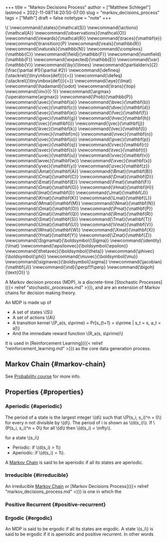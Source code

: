 +++
title = "Markov Decisions Process"
author = ["Matthew Schlegel"]
lastmod = 2022-11-08T14:20:50-07:00
slug = "markov_decisions_process"
tags = ["Math"]
draft = false
notetype = "note"
+++

\\( \newcommand{\states}{\mathcal{S}}
\newcommand{\actions}{\mathcal{A}}
\newcommand{\observations}{\mathcal{O}}
\newcommand{\rewards}{\mathcal{R}}
\newcommand{\traces}{\mathbf{e}}
\newcommand{\transition}{P}
\newcommand{\reals}{\mathbb{R}}
\newcommand{\naturals}{\mathbb{N}}
\newcommand{\complexs}{\mathbb{C}}
\newcommand{\field}{\mathbb{F}}
\newcommand{\numfield}{\mathbb{F}}
\newcommand{\expected}{\mathbb{E}}
\newcommand{\var}{\mathbb{V}}
\newcommand{\by}{\times}
\newcommand{\partialderiv}[2]{\frac{\partial #1}{\partial #2}}
\newcommand{\defineq}{\stackrel{{\tiny\mbox{def}}}{=}}
\newcommand{\defeq}{\stackrel{{\tiny\mbox{def}}}{=}}
\newcommand{\eye}{\Imat}
\newcommand{\hadamard}{\odot}
\newcommand{\trans}{\top}
\newcommand{\inv}{{-1}}
\newcommand{\argmax}{\operatorname{argmax}}
\newcommand{\Prob}{\mathbb{P}}
\newcommand{\avec}{\mathbf{a}}
\newcommand{\bvec}{\mathbf{b}}
\newcommand{\cvec}{\mathbf{c}}
\newcommand{\dvec}{\mathbf{d}}
\newcommand{\evec}{\mathbf{e}}
\newcommand{\fvec}{\mathbf{f}}
\newcommand{\gvec}{\mathbf{g}}
\newcommand{\hvec}{\mathbf{h}}
\newcommand{\ivec}{\mathbf{i}}
\newcommand{\jvec}{\mathbf{j}}
\newcommand{\kvec}{\mathbf{k}}
\newcommand{\lvec}{\mathbf{l}}
\newcommand{\mvec}{\mathbf{m}}
\newcommand{\nvec}{\mathbf{n}}
\newcommand{\ovec}{\mathbf{o}}
\newcommand{\pvec}{\mathbf{p}}
\newcommand{\qvec}{\mathbf{q}}
\newcommand{\rvec}{\mathbf{r}}
\newcommand{\svec}{\mathbf{s}}
\newcommand{\tvec}{\mathbf{t}}
\newcommand{\uvec}{\mathbf{u}}
\newcommand{\vvec}{\mathbf{v}}
\newcommand{\wvec}{\mathbf{w}}
\newcommand{\xvec}{\mathbf{x}}
\newcommand{\yvec}{\mathbf{y}}
\newcommand{\zvec}{\mathbf{z}}
\newcommand{\Amat}{\mathbf{A}}
\newcommand{\Bmat}{\mathbf{B}}
\newcommand{\Cmat}{\mathbf{C}}
\newcommand{\Dmat}{\mathbf{D}}
\newcommand{\Emat}{\mathbf{E}}
\newcommand{\Fmat}{\mathbf{F}}
\newcommand{\Gmat}{\mathbf{G}}
\newcommand{\Hmat}{\mathbf{H}}
\newcommand{\Imat}{\mathbf{I}}
\newcommand{\Jmat}{\mathbf{J}}
\newcommand{\Kmat}{\mathbf{K}}
\newcommand{\Lmat}{\mathbf{L}}
\newcommand{\Mmat}{\mathbf{M}}
\newcommand{\Nmat}{\mathbf{N}}
\newcommand{\Omat}{\mathbf{O}}
\newcommand{\Pmat}{\mathbf{P}}
\newcommand{\Qmat}{\mathbf{Q}}
\newcommand{\Rmat}{\mathbf{R}}
\newcommand{\Smat}{\mathbf{S}}
\newcommand{\Tmat}{\mathbf{T}}
\newcommand{\Umat}{\mathbf{U}}
\newcommand{\Vmat}{\mathbf{V}}
\newcommand{\Wmat}{\mathbf{W}}
\newcommand{\Xmat}{\mathbf{X}}
\newcommand{\Ymat}{\mathbf{Y}}
\newcommand{\Zmat}{\mathbf{Z}}
\newcommand{\Sigmamat}{\boldsymbol{\Sigma}}
\newcommand{\identity}{\Imat}
\newcommand{\epsilonvec}{\boldsymbol{\epsilon}}
\newcommand{\thetavec}{\boldsymbol{\theta}}
\newcommand{\phivec}{\boldsymbol{\phi}}
\newcommand{\muvec}{\boldsymbol{\mu}}
\newcommand{\sigmavec}{\boldsymbol{\sigma}}
\newcommand{\jacobian}{\mathbf{J}}
\newcommand{\ind}{\perp\!\!\!\!\perp}
\newcommand{\bigoh}{\text{O}}
\\)

A Markov decision process (MDP), is a discrete-time [Stochastic Processes]({{< relref "stochastic_processes.md" >}}), and are an extension of Markov chains for decision making theory.

An MDP is made up of

-   A set of states \\(S\\)
-   A set of actions \\(A\\)
-   A transition kernel \\(P\_a(s, s\prime) = Pr[s\_{t+1} = s\prime | s\_t = s, a\_t = a]\\)
-   And the immediate reward function \\(R\_a(s, s\prime)\\)

It is used in [Reinforcement Learning]({{< relref "reinforcement_learning.md" >}}) as the core data generation process.


## Markov Chain {#markov-chain}

See [Probability course](https://www.probabilitycourse.com/chapter11/11_2_1_introduction.php) for more info.


## Properties {#properties}


### Aperiodic {#aperiodic}

The period of a state is the largest integer \\(d\\) such that \\(P(s\_i, s\_i)^n = 0\\) for every n not divisible by \\(d\\). The period of i is shown as \\(d(s\_i)\\). If \\(P(s\_i, s\_i)^n = 0\\) for all \\(d\\) then \\(d(s\_i) = \infty\\).

for a state \\(s\_i\\)

-   Periodic: if \\(d(s\_i) > 1\\)
-   Aperiodic: if \\(d(s\_i) = 1\\).

A [Markov Chain](#markov-chain) is said to be aperiodic if all its states are aperiodic.


### Irreducible {#irreducible}

An irreducible [Markov Chain](#markov-chain) or [Markov Decisions Process]({{< relref "markov_decisions_process.md" >}}) is one in which the


### Positive Recurrent {#positive-recurrent}


### Ergodic {#ergodic}

An MDP is said to be ergodic if all its states are ergodic. A state \\(s\_i\\) is said to be ergodic if it is aperiodic and positive recurrent. In other words
